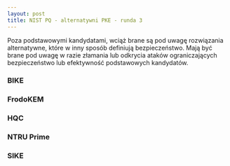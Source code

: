 ```yaml
---
layout: post
title: NIST PQ - alternatywni PKE - runda 3
---
```


Poza podstawowymi kandydatami, wciąż brane są pod uwagę rozwiązania alternatywne, które
w inny sposób definiują bezpieczeństwo. Mają być brane pod uwagę w razie złamania lub odkrycia
ataków ograniczających bezpieczeństwo lub efektywność podstawowych kandydatów.

### BIKE

### FrodoKEM

### HQC

### NTRU Prime

### SIKE
